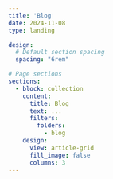 ```yaml
---
title: 'Blog'
date: 2024-11-08
type: landing

design:
  # Default section spacing
  spacing: "6rem"

# Page sections
sections:
  - block: collection
    content:
      title: Blog
      text: ...
      filters:
        folders:
          - blog
    design:
      view: article-grid
      fill_image: false
      columns: 3
---
```

